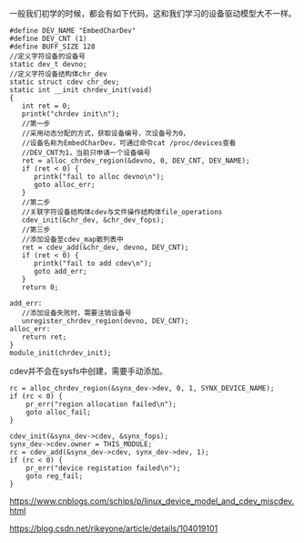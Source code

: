 ​	一般我们初学的时候，都会有如下代码，这和我们学习的设备驱动模型大不一样。

```
#define DEV_NAME "EmbedCharDev"
#define DEV_CNT (1)
#define BUFF_SIZE 128
//定义字符设备的设备号
static dev_t devno;
//定义字符设备结构体chr_dev
static struct cdev chr_dev;
static int __init chrdev_init(void)
{
   int ret = 0;
   printk("chrdev init\n");
   //第一步
   //采用动态分配的方式，获取设备编号，次设备号为0，
   //设备名称为EmbedCharDev，可通过命令cat /proc/devices查看
   //DEV_CNT为1，当前只申请一个设备编号
   ret = alloc_chrdev_region(&devno, 0, DEV_CNT, DEV_NAME);
   if (ret < 0) {
      printk("fail to alloc devno\n");
      goto alloc_err;
   }
   //第二步
   //关联字符设备结构体cdev与文件操作结构体file_operations
   cdev_init(&chr_dev, &chr_dev_fops);
   //第三步
   //添加设备至cdev_map散列表中
   ret = cdev_add(&chr_dev, devno, DEV_CNT);
   if (ret < 0) {
      printk("fail to add cdev\n");
      goto add_err;
   }
   return 0;

add_err:
   //添加设备失败时，需要注销设备号
   unregister_chrdev_region(devno, DEV_CNT);
alloc_err:
   return ret;
}
module_init(chrdev_init);
```





cdev并不会在sysfs中创建，需要手动添加。

```
rc = alloc_chrdev_region(&synx_dev->dev, 0, 1, SYNX_DEVICE_NAME);
if (rc < 0) {
    pr_err("region allocation failed\n");
    goto alloc_fail;
}

cdev_init(&synx_dev->cdev, &synx_fops);
synx_dev->cdev.owner = THIS_MODULE;
rc = cdev_add(&synx_dev->cdev, synx_dev->dev, 1);
if (rc < 0) {
    pr_err("device registation failed\n");
    goto reg_fail;
}
```





https://www.cnblogs.com/schips/p/linux_device_model_and_cdev_miscdev.html

https://blog.csdn.net/rikeyone/article/details/104019101





